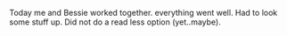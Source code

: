 Today me and Bessie worked together.  everything went well.  Had to look some stuff up.  Did not do a read less option (yet..maybe).  